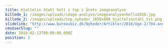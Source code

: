 ```yaml
---
title: Hjaltelin Stahl helt i top i årets imageanalyse
billede_1: /images/uploads/image-analyse/imageanalysenhello2016.jpg
billede_2: /images/uploads/top_nyheder_1650x800_hjaltelinstahl_txt.png
slidelink: "http://www.bureaubiz.dk/Nyheder/Artikler/2016/Uge-2/704-annoncoerer-kaarer-ny-imagekonge-blandt-reklamebureauer"
cmsUserSlug: ""
date: 2016-02-13T00:00:00.000Z
position: 3
---
```


